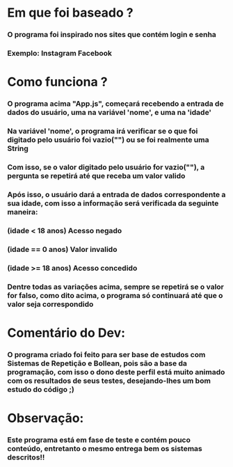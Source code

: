# Em que foi baseado ?

### O programa foi inspirado nos sites que contém login e senha
### Exemplo: Instagram Facebook


# Como funciona ?

### O programa acima "App.js", começará recebendo a entrada de dados do usuário, uma na variável 'nome', e uma na 'idade'

### Na variável 'nome', o programa irá verificar se o que foi digitado pelo usuário foi vazio("") ou se foi realmente uma String
### Com isso, se o valor digitado pelo usuário for vazio(""), a pergunta se repetirá até que receba um valor valido


### Após isso, o usuário dará a entrada de dados correspondente a sua idade, com isso a informação será verificada da seguinte maneira:
### (idade < 18 anos) Acesso negado
### (idade == 0 anos) Valor invalido
### (idade >= 18 anos) Acesso concedido
### Dentre todas as variações acima, sempre se repetirá se o valor for falso, como dito acima, o programa só continuará até que o valor seja correspondido

# Comentário do Dev: 

### O programa criado foi feito para ser base de estudos com Sistemas de Repetição e Bollean, pois são a base da programação, com isso o dono deste perfil está muito animado com os resultados de seus testes, desejando-lhes um bom estudo do código ;)

# Observação:

### Este programa está em fase de teste e contém pouco conteúdo, entretanto o mesmo entrega bem os sistemas descritos!!
